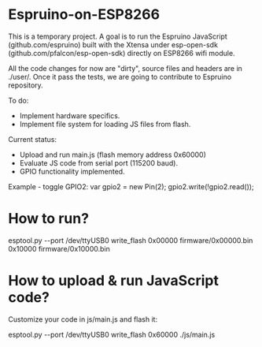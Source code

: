 # Espruino-on-ESP8266
This is a temporary project. A goal is to run the Espruino JavaScript (github.com/espruino) built with the Xtensa under esp-open-sdk (github.com/pfalcon/esp-open-sdk) directly on ESP8266 wifi module.

All the code changes for now are "dirty", source files and headers are in ./user/. Once it pass the tests, we are going to contribute to Espruino repository.

To do:
- Implement hardware specifics.
- Implement file system for loading JS files from flash.

Current status:
- Upload and run main.js (flash memory address 0x60000)
- Evaluate JS code from serial port (115200 baud).
- GPIO functionality implemented.

Example - toggle GPIO2:
var gpio2 = new Pin(2);
gpio2.write(!gpio2.read());

# How to run?

esptool.py --port /dev/ttyUSB0 write_flash 0x00000 firmware/0x00000.bin 0x10000 firmware/0x10000.bin

# How to upload & run JavaScript code?

Customize your code in js/main.js and flash it:

esptool.py --port /dev/ttyUSB0 write_flash 0x60000 ./js/main.js
